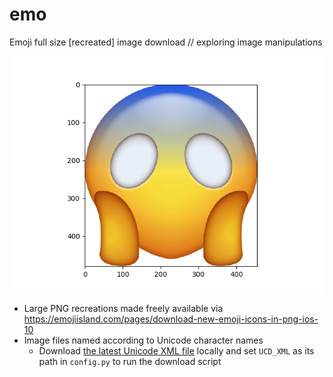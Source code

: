 # emo

Emoji full size [recreated] image download // exploring image manipulations

![](https://raw.githubusercontent.com/lmmx/emo/master/img/edits/screaming_in_fear_mouthless.png)

- Large PNG recreations made freely available via https://emojiisland.com/pages/download-new-emoji-icons-in-png-ios-10
- Image files named according to Unicode character names
  - Download [the latest Unicode XML file](https://www.unicode.org/Public/UCD/latest/ucdxml/ucd.all.grouped.zip) 
    locally and set `UCD_XML` as its path in `config.py` to run the download script
